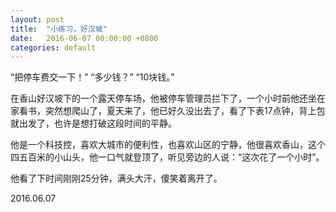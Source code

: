 ```yaml
---
layout: post
title:  "小练习，好汉坡"
date:   2016-06-07 00:00:00 +0800
categories: default
---
```


“把停车费交一下！”
“多少钱？”
“10块钱。”

在香山好汉坡下的一个露天停车场，他被停车管理员拦下了，一个小时前他还坐在家看书，突然想爬山了，夏天来了，他已好久没出去了，看了下表17点钟，背上包就出发了，也许是想打破这段时间的平静。

他是一个科技控，喜欢大城市的便利性，也喜欢山区的宁静，他很喜欢香山，这个四五百米的小山头，他一口气就登顶了，听见旁边的人说：“这次花了一个小时”。

他看了下时间刚刚25分钟，满头大汗，傻笑着离开了。

2016.06.07